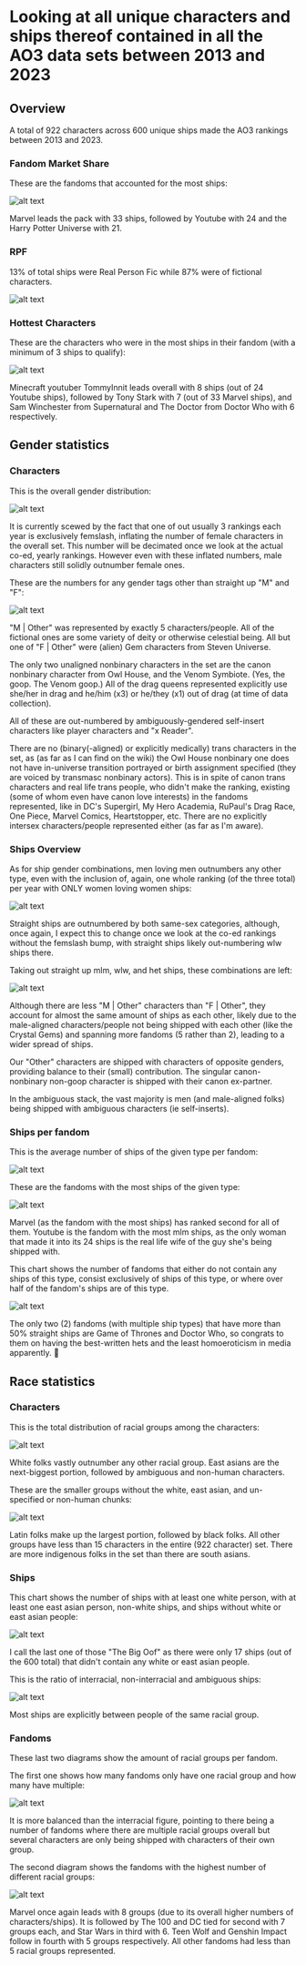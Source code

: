 # Looking at all unique characters and ships thereof contained in all the AO3 data sets between 2013 and 2023

## Overview

A total of 922 characters across 600 unique ships made the AO3 rankings between 2013 and 2023.

### Fandom Market Share

These are the fandoms that accounted for the most ships:

![alt text](ao3_all_data_charts/all_ao3_ranked_ships_fandom_market_share_2013_2023.png)

Marvel leads the pack with 33 ships, followed by Youtube with 24 and the Harry Potter Universe with 21.

### RPF

13% of total ships were Real Person Fic while 87% were of fictional characters.

![alt text](ao3_all_data_charts/all_ao3_ranked_ships_rpf_vs_fic_2013_2023.png)

### Hottest Characters

These are the characters who were in the most ships in their fandom (with a minimum of 3 ships to qualify):

![alt text](ao3_all_data_charts/all_ao3_hottest_characters_ranking_2013_2023.png)

Minecraft youtuber TommyInnit leads overall with 8 ships (out of 24 Youtube ships), followed by Tony Stark with 7 (out of 33 Marvel ships), and Sam Winchester from Supernatural and The Doctor from Doctor Who with 6 respectively.


## Gender statistics

### Characters

This is the overall gender distribution:

![alt text](ao3_all_data_charts/gender_diagrams/all_ao3_characters_gender_distr_2013_2023.png)

It is currently scewed by the fact that one of out usually 3 rankings each year is exclusively femslash, inflating the number of female characters in the overall set. This number will be decimated once we look at the actual co-ed, yearly rankings.
However even with these inflated numbers, male characters still solidly outnumber female ones.

These are the numbers for any gender tags other than straight up "M" and "F":

![alt text](ao3_all_data_charts/gender_diagrams/all_ao3_characters_gender_minorities_2013_2023.png)

"M | Other" was represented by exactly 5 characters/people. All of the fictional ones are some variety of deity or otherwise celestial being. 
All but one of "F | Other" were (alien) Gem characters from Steven Universe. 

The only two unaligned nonbinary characters in the set are the canon nonbinary character from Owl House, and the Venom Symbiote. (Yes, the goop. The Venom goop.)
All of the drag queens represented explicitly use she/her in drag and he/him (x3) or he/they (x1) out of drag (at time of data collection).

All of these are out-numbered by ambiguously-gendered self-insert characters like player characters and "x Reader".

There are no (binary(-aligned) or explicitly medically) trans characters in the set, as (as far as I can find on the wiki) the Owl House nonbinary one does not have in-universe transition portrayed or birth assignment specified (they are voiced by transmasc nonbinary actors). This is in spite of canon trans characters and real life trans people, who didn't make the ranking, existing (some of whom even have canon love interests) in the fandoms represented, like in DC's Supergirl, My Hero Academia, RuPaul's Drag Race, One Piece, Marvel Comics, Heartstopper, etc.
There are no explicitly intersex characters/people represented either (as far as I'm aware).

### Ships Overview

As for ship gender combinations, men loving men outnumbers any other type, even with the inclusion of, again, one whole ranking (of the three total) per year with ONLY women loving women ships:

![alt text](ao3_all_data_charts/gender_diagrams/all_ao3_ranked_ships_gender_combos_2013_2023.png)

Straight ships are outnumbered by both same-sex categories, although, once again, I expect this to change once we look at the co-ed rankings without the femslash bump, with straight ships likely out-numbering wlw ships there.

Taking out straight up mlm, wlw, and het ships, these combinations are left:

![alt text](ao3_all_data_charts/gender_diagrams/all_ao3_ranked_ships_minority_gender_combos_2013_2023.png)

Although there are less "M | Other" characters than "F | Other", they account for almost the same amount of ships as each other, likely due to the male-aligned characters/people not being shipped with each other (like the Crystal Gems) and spanning more fandoms (5 rather than 2), leading to a wider spread of ships.

Our "Other" characters are shipped with characters of opposite genders, providing balance to their (small) contribution. The singular canon-nonbinary non-goop character is shipped with their canon ex-partner.

In the ambiguous stack, the vast majority is men (and male-aligned folks) being shipped with ambiguous characters (ie self-inserts).

### Ships per fandom

This is the average number of ships of the given type per fandom:

![alt text](ao3_all_data_charts/gender_diagrams/all_ao3_fandoms_average_no_of_ships_by_type_2013_2023.png)

These are the fandoms with the most ships of the given type:

![alt text](ao3_all_data_charts/gender_diagrams/all_ao3_fandoms_top_3_by_ship_type_no_2013_2023.png)

Marvel (as the fandom with the most ships) has ranked second for all of them.
Youtube is the fandom with the most mlm ships, as the only woman that made it into its 24 ships is the real life wife of the guy she's being shipped with.

This chart shows the number of fandoms that either do not contain any ships of this type, consist exclusively of ships of this type, or where over half of the fandom's ships are of this type.

![alt text](ao3_all_data_charts/gender_diagrams/all_ao3_fandoms_with_no_over_half_only_by_ship_type_2013_2023.png)

The only two (2) fandoms (with multiple ship types) that have more than 50% straight ships are Game of Thrones and Doctor Who, so congrats to them on having the best-written hets and the least homoeroticism in media apparently. 👏

## Race statistics

### Characters

This is the total distribution of racial groups among the characters:

![alt text](ao3_all_data_charts/racial_groups_diagrams/all_ao3_characters_all_racial_groups_2013_2023.png)

White folks vastly outnumber any other racial group.
East asians are the next-biggest portion, followed by ambiguous and non-human characters.

These are the smaller groups without the white, east asian, and un-specified or non-human chunks:

![alt text](ao3_all_data_charts/racial_groups_diagrams/all_ao3_characters_racial_groups_excl_white_n_ea_2013_2023.png)

Latin folks make up the largest portion, followed by black folks.
All other groups have less than 15 characters in the entire (922 character) set.
There are more indigenous folks in the set than there are south asians.

### Ships

This chart shows the number of ships with at least one white person, with at least one east asian person, non-white ships, and ships without white or east asian people:

![alt text](ao3_all_data_charts/racial_groups_diagrams/all_ao3_ranked_ships_non_white_ships_2013_2023.png)

I call the last one of those "The Big Oof" as there were only 17 ships (out of the 600 total) that didn't contain any white or east asian people.

This is the ratio of interracial, non-interracial and ambiguous ships:

![alt text](ao3_all_data_charts/racial_groups_diagrams/all_ao3_ranked_ships_interracial_percent_2013_2023.png)

Most ships are explicitly between people of the same racial group.

### Fandoms

These last two diagrams show the amount of racial groups per fandom. 

The first one shows how many fandoms only have one racial group and how many have multiple:

![alt text](ao3_all_data_charts/racial_groups_diagrams/all_ao3_fandoms_with_one_v_multi_groups_2013_2023.png)

It is more balanced than the interracial figure, pointing to there being a number of fandoms where there are multiple racial groups overall but several characters are only being shipped with characters of their own group.

The second diagram shows the fandoms with the highest number of different racial groups:

![alt text](ao3_all_data_charts/racial_groups_diagrams/all_ao3_fandoms_top_racial_diversity_2013_2023.png)

Marvel once again leads with 8 groups (due to its overall higher numbers of characters/ships). It is followed by The 100 and DC tied for second with 7 groups each, and Star Wars in third with 6. Teen Wolf and Genshin Impact follow in fourth with 5 groups respectively. All other fandoms had less than 5 racial groups represented.